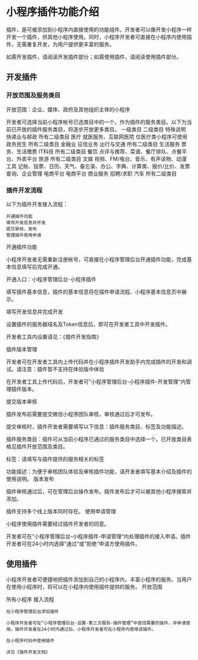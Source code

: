 
# 小程序插件功能介绍

插件，是可被添加到小程序内直接使用的功能组件。开发者可以像开发小程序一样开发一个插件，供其他小程序使用。同时，小程序开发者可直接在小程序内使用插件，无需重复开发，为用户提供更丰富的服务。

如需开发插件，请阅读开发插件部分；如需使用插件，请阅读使用插件部分。

## 开发插件

### 开放范围及服务类目

开放范围：企业、媒体、政府及其他组织主体的小程序

开发者可选择当前小程序帐号已选类目中的一个，作为插件的服务类目。以下为当前已开放的插件服务类目，将逐步开放更多类目。
一级类目 	二级类目 	特殊说明
快递业与邮政 	所有二级类目
医疗 	就医服务、互联网医院 	仅医疗类小程序可使用
政务民生 	所有二级类目
金融业 	征信业务
出行与交通 	所有二级类目
生活服务 	票务、生活缴费
IT科技 	所有二级类目
餐饮 	点评与推荐、菜谱、餐厅排队、点餐平台、外卖平台
旅游 	所有二级类目
文娱 	视频、FM/电台、音乐、有声读物、动漫
工具 	记账、投票、日历、天气、备忘录、办公、字典、计算类、报价/比价、发票查询、企业管理
电商平台 	电商平台
商业服务 	招聘/求职
汽车 	所有二级类目

### 插件开发流程

以下为插件开发接入流程：

    开通插件功能
    填写开发信息并开发
    提交审核、发布
    管理插件使用申请

开通插件功能

小程序开发者无需重新注册帐号，可直接在小程序管理后台开通插件功能，完成基本信息填写后完成开通。

开通入口：小程序管理后台-小程序插件

填写插件基本信息，插件的基本信息将在插件申请流程、小程序基本信息页中展示。

填写开发信息并完成开发

设置插件的服务器域名及Token信息后，即可在开发者工具中开发插件。

开发者工具内设置请见：《插件开发指南》

插件版本管理

开发者可在开发者工具内上传代码并在小程序插件开发助手内完成插件的开发和调试。请注意：插件暂不支持在体验版中体验

在开发者工具上传代码后，开发者可”小程序管理后台-小程序插件-开发管理“内管理插件版本。

提交版本审核

插件发布前需要提交微信小程序团队审核，审核通过后才可发布。

提交审核时，插件开发者需要填写以下信息：插件服务类目、标签及功能描述。

插件服务类目：插件可从当前小程序已通过的服务类目中选择一个。已开放类目表格见插件开放范围及类目。

标签：请填写与插件提供的服务相关的标签

功能描述：为便于审核团队体验及审核插件功能，请开发者填写基本介绍及插件的使用说明。
版本发布

插件审核通过后，可在管理后台操作发布。插件发布后才可以被其他小程序搜索并添加。

插件支持多个线上版本同时存在。
使用申请管理

小程序使用插件需要经过插件开发者的同意。

开发者可在”小程序管理后台-小程序插件-申请管理“内处理插件的接入申请。插件开发者可在24小时内选择”通过“或”拒绝“申请方使用插件。

## 使用插件

小程序开发者可便捷地把插件添加到自己的小程序内，丰富小程序的服务。当用户在使用小程序时，将可以在小程序内使用插件提供的服务。
开放范围

所有小程序
接入流程

    在小程序管理后台添加插件

    小程序开发者可在“小程序管理后台-设置-第三方服务-插件管理”中查找需要的插件，并申请使用。插件开发者在24小时内通过后，小程序开发者可在小程序内使用该插件。

    在小程序代码中使用插件

    详见《插件开发文档》


